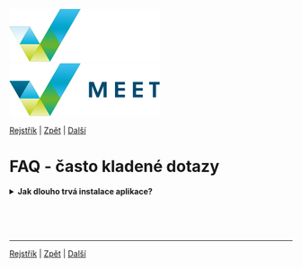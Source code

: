 [![MEET](../../_data/MEET_H_04.svg#gh-dark-mode-only "MEET")](../../README.md#gh-dark-mode-only)
[![MEET](../../_data/MEET_H_03.svg#gh-light-mode-only "MEET")](../../README.md#gh-light-mode-only)

[Rejstřík](../README.md) | [Zpět](0004b.md) | [Další](0006.md)


# FAQ - často kladené dotazy

<details>
<summary><strong>Jak dlouho trvá instalace aplikace?</strong></summary>
<br />

Samotná instalace aplikace je velmi rychlá *(v řádu hodin)*. Výrazně delší dobu však může trvat, než se vše vykomunikuje, aplikace správně nastaví a naimportují se potřební uživatelé. 

Nové instalace bez potřeby modifikací většinou realizujeme do týdne od poptání.
</details>

<!--
<details>
<summary><strong>Použité technologie</strong></summary>
<br />

Python, Django, Postgres
NodeJs, VueJs, Bootstrap 5

-->




</details>

<br /><br /><br />


---
[Rejstřík](../README.md) | [Zpět](0004b.md) | [Další](0006.md)